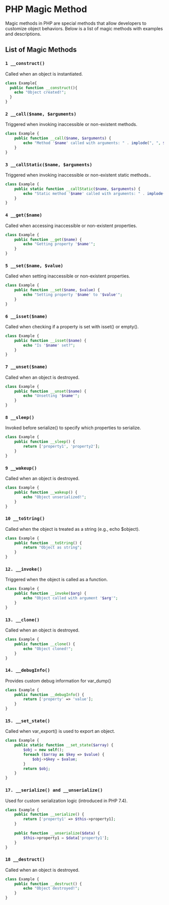 # PHP Magic Method  
Magic methods in PHP are special methods that allow developers to customize object behaviors. Below is a list of magic methods with examples and descriptions.
## List of Magic Methods 
### `1 __construct()`
Called when an object is instantiated.
```php
class Example{
  public function __construct(){
    echo "Object created!";
  }
}
```
### `2 __call($name, $arguments)`
Triggered when invoking inaccessible or non-existent methods.
```php
class Example {
    public function __call($name, $arguments) {
        echo "Method '$name' called with arguments: " . implode(", ", $arguments);
    }
}
```

### `3 __callStatic($name, $arguments)`
Triggered when invoking inaccessible or non-existent static methods..
```php
class Example {
    public static function __callStatic($name, $arguments) {
        echo "Static method '$name' called with arguments: " . implode(", ", $arguments);
    }
}
```

### `4 __get($name)`
Called when accessing inaccessible or non-existent properties.
```php
class Example {
    public function __get($name) {
        echo "Getting property '$name'";
    }
}
```

### `5 __set($name, $value)`
Called when setting inaccessible or non-existent properties.
```php
class Example {
    public function __set($name, $value) {
        echo "Setting property '$name' to '$value'";
    }
}
```

### `6 __isset($name)`
Called when checking if a property is set with isset() or empty().
```php
class Example {
    public function __isset($name) {
        echo "Is '$name' set?";
    }
}
```

### `7 __unset($name)`
Called when an object is destroyed.
```php
class Example {
    public function __unset($name) {
        echo "Unsetting '$name'";
    }
}
```

### `8 __sleep()`
Invoked before serialize() to specify which properties to serialize.
```php
class Example {
    public function __sleep() {
        return ['property1', 'property2'];
    }
}
```
### `9 __wakeup()`
Called when an object is destroyed.
```php
class Example {
    public function __wakeup() {
        echo "Object unserialized!";
    }
}
```
### `10 __toString()`
Called when the object is treated as a string (e.g., echo $object).
```php
class Example {
    public function __toString() {
        return "Object as string";
    }
}
```
### `12. __invoke()`
Triggered when the object is called as a function.
```php
class Example {
    public function __invoke($arg) {
        echo "Object called with argument '$arg'";
    }
}
```
### `13. __clone()`
Called when an object is destroyed.
```php
class Example {
    public function __clone() {
        echo "Object cloned!";
    }
}
```
### `14. __debugInfo()`
Provides custom debug information for var_dump()
```php
class Example {
    public function __debugInfo() {
        return ['property' => 'value'];
    }
}
```
### `15. __set_state()`
Called when var_export() is used to export an object.
```php
class Example {
    public static function __set_state($array) {
        $obj = new self();
        foreach ($array as $key => $value) {
            $obj->$key = $value;
        }
        return $obj;
    }
}
```
### `17. __serialize() and __unserialize()`
Used for custom serialization logic (introduced in PHP 7.4).
```php
class Example {
    public function __serialize() {
        return ['property1' => $this->property1];
    }
    
    public function __unserialize($data) {
        $this->property1 = $data['property1'];
    }
}
```
### `18 __destruct()`
Called when an object is destroyed.
```php
class Example {
    public function __destruct() {
        echo "Object destroyed!";
    }
}
```

